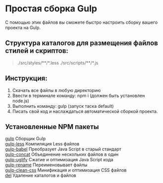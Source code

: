 # Простая сборка Gulp
С помощью этих файлов вы сможете быстро настроить сборку вашего проекта на Gulp.

## Структура каталогов для размещения файлов стилей и скриптов:  
>./src/styles/\*\*/\*.less 
>./src/scripts/\*\*/\*.js

## Инструкция:  
1. Скачать все файлы в любую директорию   
2. Ввести в терминале команду: npm i (должен быть установлен node.js) 
3. Выполнить команду: gulp (запуск таска default) 
4. Писать свой код и наслаждаться автоматической сборкой проекта. 

## Установленные NPM пакеты 
[gulp](https://www.npmjs.com/package/gulp) Сборщик Gulp  
[gulp-less](https://www.npmjs.com/package/gulp-less) Компиляция Less файлов  
[gulp-babel](https://www.npmjs.com/package/gulp-babel) Преобразует Java Script в старый стандарт  
[gulp-concat](https://www.npmjs.com/package/gulp-concat) Объединение нескольких файлов в один  
[gulp-uglify](https://www.npmjs.com/package/gulp-uglify) Сжатие и оптимизация Java Script кода  
[gulp-rename](https://www.npmjs.com/package/gulp-rename) Переименовывает файлы  
[gulp-clean-css](https://www.npmjs.com/package/gulp-clean-css) Минификация и оптимизация CSS файлов   
[del](https://www.npmjs.com/package/del) Удаление каталогов и файлов  

